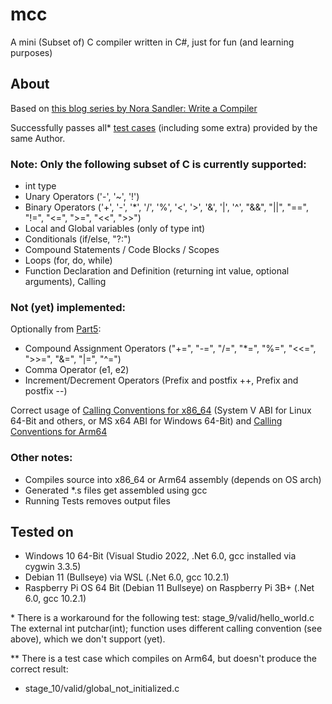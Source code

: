 # mcc
A mini (Subset of) C compiler written in C#, just for fun (and learning purposes)

## About

Based on [this blog series by Nora Sandler: Write a Compiler](https://norasandler.com/2017/11/29/Write-a-Compiler.html)

Successfully passes all* [test cases](https://github.com/nlsandler/write_a_c_compiler) (including some extra) provided by the same Author.

### Note: Only the following subset of C is currently supported:
- int type
- Unary Operators ('-', '~', '!')
- Binary Operators ('+', '-', '*', '/', '%', '<', '>', '&', '|', '^', "&&", "||", "==", "!=", "<=", ">=", "<<", ">>")
- Local and Global variables (only of type int)
- Conditionals (if/else, "?:")
- Compound Statements / Code Blocks / Scopes
- Loops (for, do, while)
- Function Declaration and Definition (returning int value, optional arguments), Calling

### Not (yet) implemented:
Optionally from [Part5](https://norasandler.com/2018/01/08/Write-a-Compiler-5.html):
- Compound Assignment Operators ("+=", "-=", "/=", "*=", "%=", "<<=", ">>=", "&=", "|=", "^=")
- Comma Operator (e1, e2)
- Increment/Decrement Operators (Prefix and postfix ++, Prefix and postfix --)

Correct usage of [Calling Conventions for x86_64](https://en.wikipedia.org/wiki/X86_calling_conventions) (System V ABI for Linux 64-Bit and others, or MS x64 ABI for Windows 64-Bit) and [Calling Conventions for Arm64](https://en.wikipedia.org/wiki/Calling_convention#ARM_(A64))

### Other notes:
- Compiles source into x86_64 or Arm64 assembly (depends on OS arch)
- Generated *.s files get assembled using gcc
- Running Tests removes output files

## Tested on
- Windows 10 64-Bit (Visual Studio 2022, .Net 6.0, gcc installed via cygwin 3.3.5)
- Debian 11 (Bullseye) via WSL (.Net 6.0, gcc 10.2.1)
- Raspberry Pi OS 64 Bit (Debian 11 Bullseye) on Raspberry Pi 3B+ (.Net 6.0, gcc 10.2.1)

\* There is a workaround for the following test: stage_9/valid/hello_world.c\
  The external int putchar(int); function uses different calling convention (see above), which we don't support (yet).

\*\* There is a test case which compiles on Arm64, but doesn't produce the correct result:
- stage_10/valid/global_not_initialized.c
